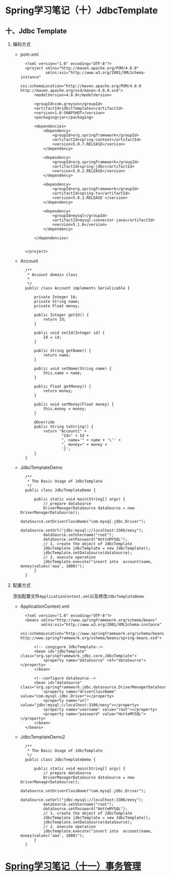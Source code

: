 # Spring学习笔记（十）JdbcTemplate

## 十、Jdbc Template

1. 编码方式
    - pom.xml

            <?xml version="1.0" encoding="UTF-8"?>
            <project xmlns="http://maven.apache.org/POM/4.0.0"
                     xmlns:xsi="http://www.w3.org/2001/XMLSchema-instance"
                     xsi:schemaLocation="http://maven.apache.org/POM/4.0.0 http://maven.apache.org/xsd/maven-4.0.0.xsd">
                <modelVersion>4.0.0</modelVersion>
            
                <groupId>com.greyson</groupId>
                <artifactId>jdbctTemplates</artifactId>
                <version>1.0-SNAPSHOT</version>
                <packaging>jar</packaging>
            
                <dependencies>
                    <dependency>
                        <groupId>org.springframework</groupId>
                        <artifactId>spring-context</artifactId>
                        <version>5.0.7.RELEASE</version>
                    </dependency>
            
                    <dependency>
                        <groupId>org.springframework</groupId>
                        <artifactId>spring-jdbc</artifactId>
                        <version>5.0.2.RELEASE</version>
                    </dependency>
            
                    <dependency>
                        <groupId>org.springframework</groupId>
                        <artifactId>spring-tx</artifactId>
                        <version>5.0.2.RELEASE </version>
                    </dependency>
            
                    <dependency>
                        <groupId>mysql</groupId>
                        <artifactId>mysql-connector-java</artifactId>
                        <version>5.1.6</version>
                    </dependency>
            
                </dependencies>
            
            
            </project>

    - Account

            
            /**
             * Account domain class
             *
             */
            public class Account implements Serializable {
            
                private Integer Id;
                private String name;
                private Float money;
            
                public Integer getId() {
                    return Id;
                }
            
                public void setId(Integer id) {
                    Id = id;
                }
            
                public String getName() {
                    return name;
                }
            
                public void setName(String name) {
                    this.name = name;
                }
            
                public Float getMoney() {
                    return money;
                }
            
                public void setMoney(Float money) {
                    this.money = money;
                }
            
                @Override
                public String toString() {
                    return "Account{" +
                            "Id=" + Id +
                            ", name='" + name + '\'' +
                            ", money=" + money +
                            '}';
                }
            }

    - JdbcTemplateDemo

            /**
             * The Basic Usage of JdbcTemplate
             */
            public class JdbcTemplateDemo {
            
                public static void main(String[] args) {
                    // prepare dataSource
                    DriverManagerDataSource dataSource = new DriverManagerDataSource();
                    dataSource.setDriverClassName("com.mysql.jdbc.Driver");
                    dataSource.setUrl("jdbc:mysql://localhost:3306/eesy");
                    dataSource.setUsername("root");
                    dataSource.setPassword("HotteMYSQL");
                    // 1. create the object of JdbcTemplate
                    JdbcTemplate jdbcTemplate = new JdbcTemplate();
                    jdbcTemplate.setDataSource(dataSource);
                    // 2. execute operation
                    jdbcTemplate.execute("insert into  account(name, money)values('aaa', 1000)");
                }
            }

2. 配置方式

    添加配置文件`ApplicationContext.xml`以及修改`JdbcTemplateDemo`

    - ApplicationContext.xml

            <?xml version="1.0" encoding="UTF-8"?>
            <beans xmlns="http://www.springframework.org/schema/beans"
                   xmlns:xsi="http://www.w3.org/2001/XMLSchema-instance"
                   xsi:schemaLocation="http://www.springframework.org/schema/beans http://www.springframework.org/schema/beans/spring-beans.xsd">
            
                <!-- congigure JdbcTemplate-->
                <bean id="jdbcTemplate" class="org.springframework.jdbc.core.JdbcTemplate">
                    <property name="dataSource" ref="dataSource"></property>
                </bean>
            
                <!--configure dataSource-->
                <bean id="dataSource" class="org.springframework.jdbc.datasource.DriverManagerDataSource">
                    <property name="driverClassName" value="com.mysql.jdbc.Driver"></property>
                    <property name="url" value="jdbc:mysql://localhost:3306/eesy"></property>
                    <property name="username" value="root"></property>
                    <property name="password" value="HotteMYSQL"></property>
                </bean>
            </beans>

    - JdbcTemplateDemo2

            /**
             * The Basic Usage of JdbcTemplate
             */
            public class JdbcTemplateDemo {
            
                public static void main(String[] args) {
                    // prepare dataSource
                    DriverManagerDataSource dataSource = new DriverManagerDataSource();
                    dataSource.setDriverClassName("com.mysql.jdbc.Driver");
                    dataSource.setUrl("jdbc:mysql://localhost:3306/eesy");
                    dataSource.setUsername("root");
                    dataSource.setPassword("HotteMYSQL");
                    // 1. create the object of JdbcTemplate
                    JdbcTemplate jdbcTemplate = new JdbcTemplate();
                    jdbcTemplate.setDataSource(dataSource);
                    // 2. execute operation
                    jdbcTemplate.execute("insert into  account(name, money)values('aaa', 1000)");
                }
            }

# [Spring学习笔记（十一）事务管理](Spring学习笔记（十一）事务管理.md)